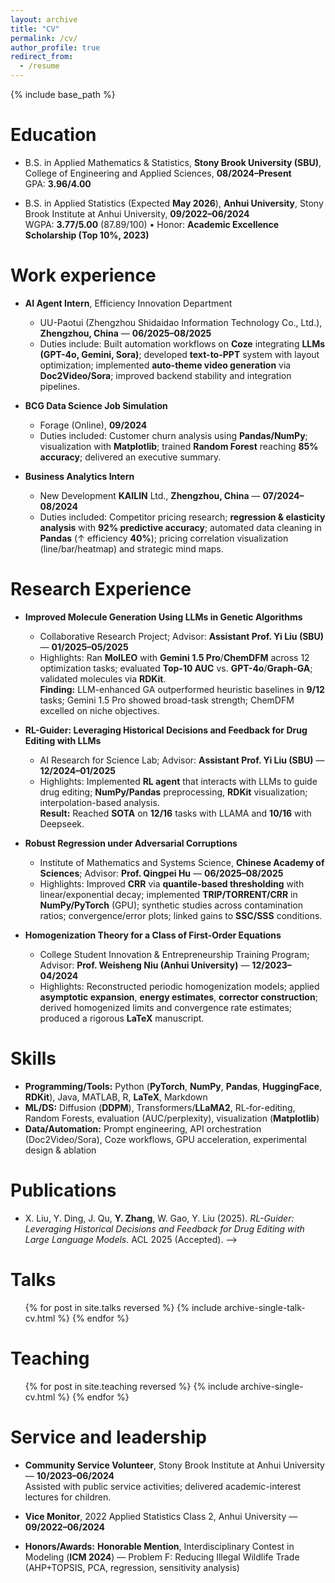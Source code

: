 ```yaml
---
layout: archive
title: "CV"
permalink: /cv/
author_profile: true
redirect_from:
  - /resume
---
```


{% include base_path %}

Education
======
* B.S. in Applied Mathematics & Statistics, **Stony Brook University (SBU)**, College of Engineering and Applied Sciences, **08/2024–Present**  
  GPA: **3.96/4.00**

* B.S. in Applied Statistics (Expected **May 2026**), **Anhui University**, Stony Brook Institute at Anhui University, **09/2022–06/2024**  
  WGPA: **3.77/5.00** (87.89/100) • Honor: **Academic Excellence Scholarship (Top 10%, 2023)**

Work experience
======
* **AI Agent Intern**, Efficiency Innovation Department  
  * UU-Paotui (Zhengzhou Shidaidao Information Technology Co., Ltd.), **Zhengzhou, China** — **06/2025–08/2025**
  * Duties include: Built automation workflows on **Coze** integrating **LLMs (GPT-4o, Gemini, Sora)**; developed **text-to-PPT** system with layout optimization; implemented **auto-theme video generation** via **Doc2Video/Sora**; improved backend stability and integration pipelines.

* **BCG Data Science Job Simulation**  
  * Forage (Online), **09/2024**
  * Duties included: Customer churn analysis using **Pandas/NumPy**; visualization with **Matplotlib**; trained **Random Forest** reaching **85% accuracy**; delivered an executive summary.

* **Business Analytics Intern**  
  * New Development **KAILIN** Ltd., **Zhengzhou, China** — **07/2024–08/2024**
  * Duties included: Competitor pricing research; **regression & elasticity analysis** with **92% predictive accuracy**; automated data cleaning in **Pandas** (↑ efficiency **40%**); pricing correlation visualization (line/bar/heatmap) and strategic mind maps.

Research Experience
======
* **Improved Molecule Generation Using LLMs in Genetic Algorithms**  
  * Collaborative Research Project; Advisor: **Assistant Prof. Yi Liu (SBU)** — **01/2025–05/2025**  
  * Highlights: Ran **MolLEO** with **Gemini 1.5 Pro**/**ChemDFM** across 12 optimization tasks; evaluated **Top-10 AUC** vs. **GPT-4o**/**Graph-GA**; validated molecules via **RDKit**.  
    **Finding:** LLM-enhanced GA outperformed heuristic baselines in **9/12** tasks; Gemini 1.5 Pro showed broad-task strength; ChemDFM excelled on niche objectives.

* **RL-Guider: Leveraging Historical Decisions and Feedback for Drug Editing with LLMs**  
  * AI Research for Science Lab; Advisor: **Assistant Prof. Yi Liu (SBU)** — **12/2024–01/2025**  
  * Highlights: Implemented **RL agent** that interacts with LLMs to guide drug editing; **NumPy/Pandas** preprocessing, **RDKit** visualization; interpolation-based analysis.  
    **Result:** Reached **SOTA** on **12/16** tasks with LLAMA and **10/16** with Deepseek.

* **Robust Regression under Adversarial Corruptions**  
  * Institute of Mathematics and Systems Science, **Chinese Academy of Sciences**; Advisor: **Prof. Qingpei Hu** — **06/2025–08/2025**  
  * Highlights: Improved **CRR** via **quantile-based thresholding** with linear/exponential decay; implemented **TRIP/TORRENT/CRR** in **NumPy/PyTorch** (GPU); synthetic studies across contamination ratios; convergence/error plots; linked gains to **SSC/SSS** conditions.

* **Homogenization Theory for a Class of First-Order Equations**  
  * College Student Innovation & Entrepreneurship Training Program; Advisor: **Prof. Weisheng Niu (Anhui University)** — **12/2023–04/2024**  
  * Highlights: Reconstructed periodic homogenization models; applied **asymptotic expansion**, **energy estimates**, **corrector construction**; derived homogenized limits and convergence rate estimates; produced a rigorous **LaTeX** manuscript.

Skills
======
* **Programming/Tools:** Python (**PyTorch**, **NumPy**, **Pandas**, **HuggingFace**, **RDKit**), Java, MATLAB, R, **LaTeX**, Markdown  
* **ML/DS:** Diffusion (**DDPM**), Transformers/**LLaMA2**, RL-for-editing, Random Forests, evaluation (AUC/perplexity), visualization (**Matplotlib**)  
* **Data/Automation:** Prompt engineering, API orchestration (Doc2Video/Sora), Coze workflows, GPU acceleration, experimental design & ablation

Publications
======

* X. Liu, Y. Ding, J. Qu, **Y. Zhang**, W. Gao, Y. Liu (2025). *RL-Guider: Leveraging Historical Decisions and Feedback for Drug Editing with Large Language Models.* ACL 2025 (Accepted).
-->

Talks
======
<ul>{% for post in site.talks reversed %}
  {% include archive-single-talk-cv.html  %}
{% endfor %}</ul>

Teaching
======
<ul>{% for post in site.teaching reversed %}
  {% include archive-single-cv.html %}
{% endfor %}</ul>

Service and leadership
======
* **Community Service Volunteer**, Stony Brook Institute at Anhui University — **10/2023–06/2024**  
  Assisted with public service activities; delivered academic-interest lectures for children.

* **Vice Monitor**, 2022 Applied Statistics Class 2, Anhui University — **09/2022–06/2024**

* **Honors/Awards:** **Honorable Mention**, Interdisciplinary Contest in Modeling (**ICM 2024**) — Problem F: Reducing Illegal Wildlife Trade (AHP+TOPSIS, PCA, regression, sensitivity analysis)
